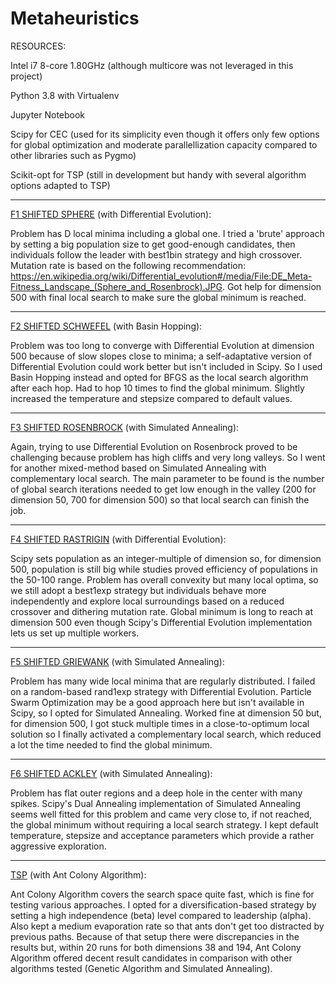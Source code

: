 # Metaheuristics
RESOURCES:

Intel i7 8-core 1.80GHz (although multicore was not leveraged in this project)

Python 3.8 with Virtualenv

Jupyter Notebook

Scipy for CEC (used for its simplicity even though it offers only few options for global optimization and moderate parallellization capacity compared to other libraries such as Pygmo)

Scikit-opt for TSP (still in development but handy with several algorithm options adapted to TSP)

---
[F1 SHIFTED SPHERE](https://github.com/eIectrai/metaheuristics/tree/master/F1_Shifted_Sphere) (with Differential Evolution):

Problem has D local minima including a global one. I tried a 'brute' approach by setting a big population size to get good-enough candidates, then individuals follow the leader with best1bin strategy and high crossover. Mutation rate is based on the following recommendation: https://en.wikipedia.org/wiki/Differential_evolution#/media/File:DE_Meta-Fitness_Landscape_(Sphere_and_Rosenbrock).JPG. Got help for dimension 500 with final local search to make sure the global minimum is reached.

---
[F2 SHIFTED SCHWEFEL](https://github.com/eIectrai/metaheuristics/tree/master/F2_Shifted_Schwefel) (with Basin Hopping): 

Problem was too long to converge with Differential Evolution at dimension 500 because of slow slopes close to minima; a self-adaptative version of Differential Evolution could work better but isn't included in Scipy. So I used Basin Hopping instead and opted for BFGS as the local search algorithm after each hop. Had to hop 10 times to find the global minimum. Slightly increased the temperature and stepsize compared to default values.

---
[F3 SHIFTED ROSENBROCK](https://github.com/eIectrai/metaheuristics/tree/master/F3_Shifted_Rosenbrock) (with Simulated Annealing):

Again, trying to use Differential Evolution on Rosenbrock proved to be challenging because problem has high cliffs and very long valleys. So I went for another mixed-method based on Simulated Annealing with complementary local search. The main parameter to be found is the number of global search iterations needed to get low enough in the valley (200 for dimension 50, 700 for dimension 500) so that local search can finish the job.

---
[F4 SHIFTED RASTRIGIN](https://github.com/eIectrai/metaheuristics/tree/master/F4_Shifted_Rastrigin) (with Differential Evolution):

Scipy sets population as an integer-multiple of dimension so, for dimension 500, population is still big while studies proved efficiency of populations in the 50-100 range. Problem has overall convexity but many local optima, so we still adopt a best1exp strategy but individuals behave more independently and explore local surroundings based on a reduced crossover and dithering mutation rate. Global minimum is long to reach at dimension 500 even though Scipy's Differential Evolution implementation lets us set up multiple workers.

---
[F5 SHIFTED GRIEWANK](https://github.com/eIectrai/metaheuristics/tree/master/F5_Shifted_Griewank) (with Simulated Annealing):

Problem has many wide local minima that are regularly distributed. I failed on a random-based rand1exp strategy with Differential Evolution. Particle Swarm Optimization may be a good approach here but isn't available in Scipy, so I opted for Simulated Annealing. Worked fine at dimension 50 but, for dimension 500, I got stuck multiple times in a close-to-optimum local solution so I finally activated a complementary local search, which reduced a lot the time needed to find the global minimum.

---
[F6 SHIFTED ACKLEY](https://github.com/eIectrai/metaheuristics/tree/master/F6_Shifted_Ackley) (with Simulated Annealing):

Problem has flat outer regions and a deep hole in the center with many spikes. Scipy's Dual Annealing implementation of Simulated Annealing seems well fitted for this problem and came very close to, if not reached, the global minimum without requiring a local search strategy. I kept default temperature, stepsize and acceptance parameters which provide a rather aggressive exploration.

---
[TSP](https://github.com/eIectrai/metaheuristics/tree/master/TSP) (with Ant Colony Algorithm):

Ant Colony Algorithm covers the search space quite fast, which is fine for testing various approaches. I opted for a diversification-based strategy by setting a high independence (beta) level compared to leadership (alpha). Also kept a medium evaporation rate so that ants don't get too distracted by previous paths. Because of that setup there were discrepancies in the results but, within 20 runs for both dimensions 38 and 194, Ant Colony Algorithm offered decent result candidates in comparison with other algorithms tested (Genetic Algorithm and Simulated Annealing).

